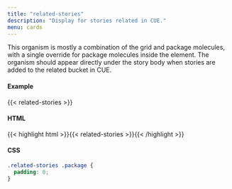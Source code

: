 ```yaml
---
title: "related-stories"
description: "Display for stories related in CUE."
menu: cards
---
```


This organism is mostly a combination of the grid and package molecules, with a single override for package molecules inside the element. The organism should appear directly under the story body when stories are added to the related bucket in CUE.

#### Example
{{< related-stories >}}

#### HTML
{{< highlight html >}}{{< related-stories >}}{{< /highlight >}}

#### CSS
```css
.related-stories .package {
  padding: 0;
}
```
